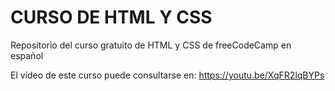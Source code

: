 # CURSO DE HTML Y CSS
Repositorio del curso gratuito de HTML y CSS de freeCodeCamp en español

El vídeo de este curso puede consultarse en: https://youtu.be/XqFR2lqBYPs
